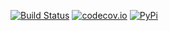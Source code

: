 [![Build Status](https://travis-ci.org/political-memory/django-representatives-votes.svg?branch=master)](https://travis-ci.org/political-memory/django-representatives-votes)
[![codecov.io](https://codecov.io/github/political-memory/django-representatives-votes/coverage.svg?branch=master)](https://codecov.io/github/political-memory/django-representatives-votes?branch=master)
[![PyPi](https://badge.fury.io/py/django-representatives-votes.png)](https://badge.fury.io/py/django-representatives-votes)
